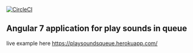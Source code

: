 [![CircleCI](https://circleci.com/gh/rostyslavnikitin/playsoundsqueue.svg?style=svg)](https://circleci.com/gh/rostyslavnikitin/playsoundsqueue)

## Angular 7 application for play sounds in queue
live example here https://playsoundsqueue.herokuapp.com/

